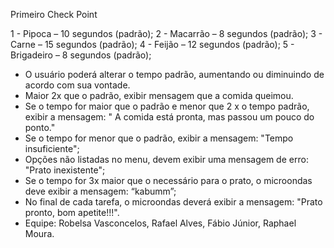 Primeiro Check Point

1 - Pipoca – 10 segundos (padrão);
2 - Macarrão – 8 segundos (padrão);
3 - Carne – 15 segundos (padrão);
4 - Feijão – 12 segundos (padrão);
5 - Brigadeiro – 8 segundos (padrão); 

- O usuário poderá alterar o tempo padrão, aumentando ou diminuindo de acordo com sua vontade. 
- Maior 2x que o padrão, exibir mensagem que a comida queimou.
- Se o tempo for maior que o padrão e menor que 2 x o tempo padrão, exibir a mensagem: " A comida está pronta, mas passou um pouco do ponto."
- Se o tempo for menor que o padrão, exibir a mensagem: "Tempo insuficiente"; 
- Opções não listadas no menu, devem exibir uma mensagem de erro: "Prato inexistente";
- Se o tempo for 3x maior que o necessário para o prato, o microondas deve exibir a mensagem: “kabumm”;
-  No final de cada tarefa, o microondas deverá exibir a mensagem: "Prato pronto, bom apetite!!!".
- Equipe: Robelsa Vasconcelos, Rafael Alves, Fábio Júnior, Raphael Moura.
